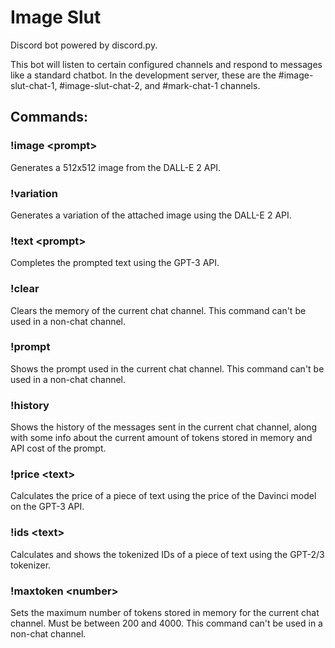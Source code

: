 # Image Slut

Discord bot powered by discord.py.

This bot will listen to certain configured channels and respond to messages like a standard chatbot. In the development server, these are the #image-slut-chat-1, #image-slut-chat-2, and #mark-chat-1 channels.

## Commands:

### !image \<prompt>
Generates a 512x512 image from the DALL-E 2 API. 

### !variation
Generates a variation of the attached image using the DALL-E 2 API.

### !text \<prompt>
Completes the prompted text using the GPT-3 API.

### !clear
Clears the memory of the current chat channel. This command can't be used in a non-chat channel.

### !prompt
Shows the prompt used in the current chat channel. This command can't be used in a non-chat channel.

### !history
Shows the history of the messages sent in the current chat channel, along with some info about the current amount of tokens stored in memory and API cost of the prompt.

### !price \<text>
Calculates the price of a piece of text using the price of the Davinci model on the GPT-3 API.

### !ids \<text>
Calculates and shows the tokenized IDs of a piece of text using the GPT-2/3 tokenizer.

### !maxtoken \<number>
Sets the maximum number of tokens stored in memory for the current chat channel. Must be between 200 and 4000. This command can't be used in a non-chat channel.
